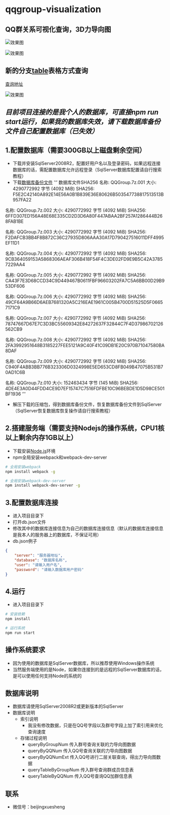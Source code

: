 # qqgroup-visualization

## QQ群关系可视化查询，3D力导向图
![效果图](https://github.com/gstok/qqgroup-visualization/blob/three/img/1.jpg)

![效果图](https://github.com/gstok/qqgroup-visualization/blob/three/img/2.jpg)

## 新的分支[table](https://github.com/gstok/qqgroup-visualization/tree/table)表格方式查询
[查询地址](http://123.206.204.118/#/qqtable/10001)

![效果图](https://github.com/gstok/qqgroup-visualization/blob/three/img/t1.jpg)

## *目前项目连接的是我个人的数据库，可直接npm run start运行，如果我的数据库失效，请下载数据库备份文件自己配置数据库（已失效）*

## 1.配置数据库（需要300GB以上磁盘剩余空间）
+ 下载并安装SqlServer2008R2，配置好用户名以及登录密码，如果远程连接数据库的话，需配置数据库允许远程登录（SqlServer数据库配置请自行搜索教程）
+ 下载[数据库备份文件](https://pan.baidu.com/s/1bz36WurfQIuyBRykyqXBug)
’‘’ 数据库文件SHA256
名称: QQGroup.7z.001
大小: 4290772992 字节 (4092 MiB)
SHA256: F5E2C42140A892E14E56A0B1B839E36E80626B503547738817513513B957FA22

名称: QQGroup.7z.002
大小: 4290772992 字节 (4092 MiB)
SHA256: 6FFD307ED156A48E68E335CD2D3D6A80F447ABAA2BF257A1286444B268FAB1BE

名称: QQGroup.7z.003
大小: 4290772992 字节 (4092 MiB)
SHA256: F2DAFCB3BB4F8B872C36C27935D806AAA30A17D790427516011DFF4995EF11D1

名称: QQGroup.7z.004
大小: 4290772992 字节 (4092 MiB)
SHA256: 9CB364059153A5868306AEAF306B418F54F4C3DE02FD9E9B5C42A37857229AA4

名称: QQGroup.7z.005
大小: 4290772992 字节 (4092 MiB)
SHA256: CA43F7E3D68CCD34C9D449467B0611FBF96603202FA7C5A6BB00D29B953DF606

名称: QQGroup.7z.006
大小: 4290772992 字节 (4092 MiB)
SHA256: 49CF64A9B66D6AEB7681320A5C216EAE1961C005B4700D51525D5F06657171C9

名称: QQGroup.7z.007
大小: 4290772992 字节 (4092 MiB)
SHA256: 78747667D67E7C3D3BC55609342E84272637F32844C7F4D37986702126562CB9

名称: QQGroup.7z.008
大小: 4290772992 字节 (4092 MiB)
SHA256: 2FA3992951648B3185227FEE5121A9C40F41C09DB1E20C970B71047580BA8DAF

名称: QQGroup.7z.009
大小: 4290772992 字节 (4092 MiB)
SHA256: C940F4ABB3BB776B323306D0324998E5ED653CD8FB049B47075B531B70AD1C6B

名称: QQGroup.7z.010
大小: 152463434 字节 (145 MiB)
SHA256: 4DE4E3A0D44FDD4CE9D7EF15747C7516FDFBE10C96BEBDE1D5D98CE501BF1936
‘’‘
+ 解压下载的压缩包，得到数据库备份文件，恢复数据库备份文件到SqlServer（SqlServer恢复数据库恢复操作请自行搜索教程）

## 2.搭建服务端（需要支持Nodejs的操作系统，CPU1核以上剩余内存1GB以上）
+ 下载安装[Node.js](https://nodejs.org/en/)环境
+ npm全局安装webpack和webpack-dev-server
``` bash
# 全局安装webpack
npm install webpack -g

# 全局安装webpack-dev-server
npm install webpack-dev-server -g
```
## 3.配置数据库连接
+ 进入项目目录下
+ 打开db.json文件
+ 修改其中的数据库连接信息为自己的数据库连接信息（默认的数据库连接信息是我本人的服务器上的数据库，不保证可用）
+ db.json例子
``` json
{
    "server": "服务器地址",
    "database": "数据库名称",
    "user": "请输入用户名",
    "password": "请输入数据库用户密码"
}
```

## 4.运行
+ 进入项目目录下
``` bash
# 安装依赖
npm install

# 运行系统
npm run start
```

## 操作系统要求
+ 因为使用的数据库是SqlServer数据库，所以推荐使用Windows操作系统
+ 当然服务端使用的是Node，如果你连接到的是远程的SqlServer数据库的话，是可以使用任何支持Node的系统的

## 数据库说明
+ 数据库请使用SqlServer2008R2或更新版本的SqlServer
+ 数据库说明
    + 索引说明
        + 我没有修改数据，只是在QQ号字段以及群号字段上加了索引用来优化查询速度
    + 存储过程说明
        + queryByGroupNum 传入群号查询关联的力导向图数据
        + queryByQQNum 传入QQ号查询关联的力导向图数据
        + queryByQQNumExt 传入QQ号进行二层关联查询，得出力导向图数据
        + queryTableByGroupNum 传入群号查询群成员信息表
        + queryTableByQQNum 传入QQ号查询QQ加群信息表
        
## 联系
+ 微信号：beijingxuesheng

